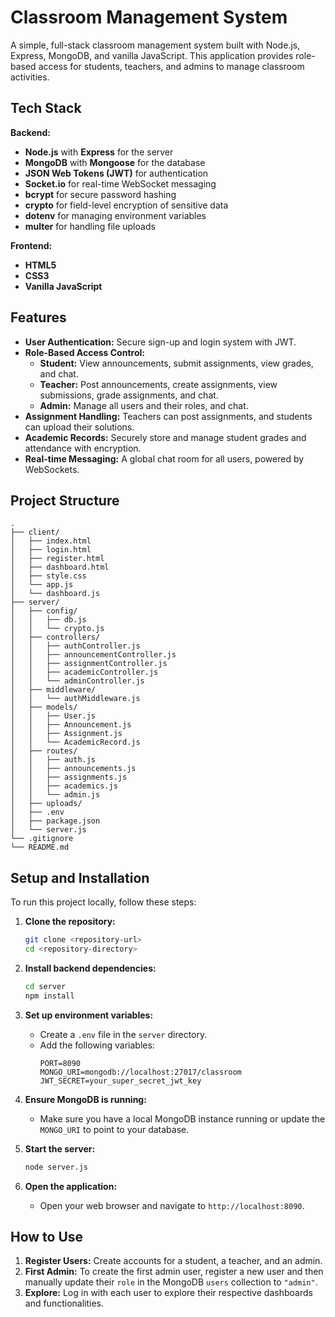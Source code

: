 # Classroom Management System

A simple, full-stack classroom management system built with Node.js, Express, MongoDB, and vanilla JavaScript. This application provides role-based access for students, teachers, and admins to manage classroom activities.

## Tech Stack

**Backend:**

- **Node.js** with **Express** for the server
- **MongoDB** with **Mongoose** for the database
- **JSON Web Tokens (JWT)** for authentication
- **Socket.io** for real-time WebSocket messaging
- **bcrypt** for secure password hashing
- **crypto** for field-level encryption of sensitive data
- **dotenv** for managing environment variables
- **multer** for handling file uploads

**Frontend:**

- **HTML5**
- **CSS3**
- **Vanilla JavaScript**

## Features

- **User Authentication:** Secure sign-up and login system with JWT.
- **Role-Based Access Control:**
  - **Student:** View announcements, submit assignments, view grades, and chat.
  - **Teacher:** Post announcements, create assignments, view submissions, grade assignments, and chat.
  - **Admin:** Manage all users and their roles, and chat.
- **Assignment Handling:** Teachers can post assignments, and students can upload their solutions.
- **Academic Records:** Securely store and manage student grades and attendance with encryption.
- **Real-time Messaging:** A global chat room for all users, powered by WebSockets.

## Project Structure

```
.
├── client/
│   ├── index.html
│   ├── login.html
│   ├── register.html
│   ├── dashboard.html
│   ├── style.css
│   └── app.js
│   └── dashboard.js
├── server/
│   ├── config/
│   │   ├── db.js
│   │   └── crypto.js
│   ├── controllers/
│   │   ├── authController.js
│   │   ├── announcementController.js
│   │   ├── assignmentController.js
│   │   ├── academicController.js
│   │   └── adminController.js
│   ├── middleware/
│   │   └── authMiddleware.js
│   ├── models/
│   │   ├── User.js
│   │   ├── Announcement.js
│   │   ├── Assignment.js
│   │   └── AcademicRecord.js
│   ├── routes/
│   │   ├── auth.js
│   │   ├── announcements.js
│   │   ├── assignments.js
│   │   ├── academics.js
│   │   └── admin.js
│   ├── uploads/
│   ├── .env
│   ├── package.json
│   └── server.js
└── .gitignore
└── README.md
```

## Setup and Installation

To run this project locally, follow these steps:

1.  **Clone the repository:**

    ```bash
    git clone <repository-url>
    cd <repository-directory>
    ```

2.  **Install backend dependencies:**

    ```bash
    cd server
    npm install
    ```

3.  **Set up environment variables:**

    - Create a `.env` file in the `server` directory.
    - Add the following variables:
      ```
      PORT=8090
      MONGO_URI=mongodb://localhost:27017/classroom
      JWT_SECRET=your_super_secret_jwt_key
      ```

4.  **Ensure MongoDB is running:**

    - Make sure you have a local MongoDB instance running or update the `MONGO_URI` to point to your database.

5.  **Start the server:**

    ```bash
    node server.js
    ```

6.  **Open the application:**
    - Open your web browser and navigate to `http://localhost:8090`.

## How to Use

1.  **Register Users:** Create accounts for a student, a teacher, and an admin.
2.  **First Admin:** To create the first admin user, register a new user and then manually update their `role` in the MongoDB `users` collection to `"admin"`.
3.  **Explore:** Log in with each user to explore their respective dashboards and functionalities.
